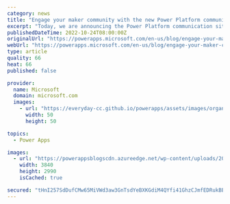 ```yaml
---
category: news
title: "Engage your maker community with the new Power Platform communication site template"
excerpt: "Today, we are announcing the Power Platform communication site template. The Power Platform communication site template is a SharePoint communication site that provides you with a starting point of content and page templates as you&#8217;re setting up your internal Power Platform wiki and hub site. This"
publishedDateTime: 2022-10-24T08:00:00Z
originalUrl: "https://powerapps.microsoft.com/en-us/blog/engage-your-maker-community-with-the-new-power-platform-communication-site-template/"
webUrl: "https://powerapps.microsoft.com/en-us/blog/engage-your-maker-community-with-the-new-power-platform-communication-site-template/"
type: article
quality: 66
heat: 66
published: false

provider:
  name: Microsoft
  domain: microsoft.com
  images:
    - url: "https://everyday-cc.github.io/powerapps/assets/images/organizations/microsoft.com-50x50.jpg"
      width: 50
      height: 50

topics:
  - Power Apps

images:
  - url: "https://powerappsblogscdn.azureedge.net/wp-content/uploads/2022/10/ppcst.png"
    width: 3840
    height: 2990
    isCached: true

secured: "tHnI257SdDufCMw65MiVWd3aw3GnTsdYeBXKGdiM4QYfi41GhzCJmfEDRukBEkeNYJQJSaBzGwLPR6OvPqyuC0ESetdrNVvQC7vESAbD4cPUMd9JGF9Z1nHTjUICqdc6g0yuntsE/7mfAOhfv50eyp6oy194Mu+dQYxelxfVr78+5W1fFJBCHMPyLpMm7p/3juwapNkO9uHTgGxsSmNeXdpy2f2KalhIZ3AdFDf8NbbI1yhEw2oqiP60jJ0fd4uaWHI5r3j4OeHjk0Hzwb7c7jSZswxyB0H7yp4MnzGPEiZF+sWgYarmaY56JKWUbeUjKs85qIqKa96QOnfL2gt0t6bDaRARi/V25IFDMStegAc=;aL30+zzoj/nwbAWlUwtI/Q=="
---
```


